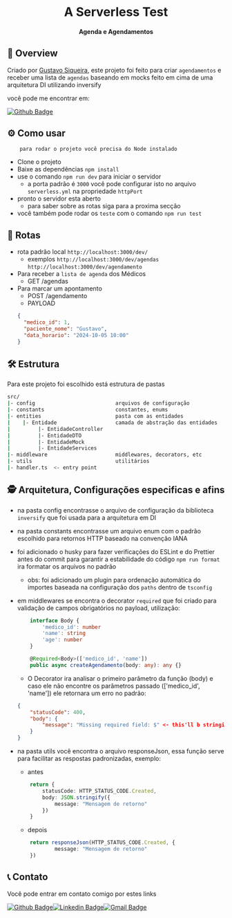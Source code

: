 <h1 align='center'>
  A Serverless Test
</h1>

<h4 align='center'>
  Agenda e Agendamentos
</h4>

## 🔎 Overview

Criado por [Gustavo Siqueira](#%EF%B8%8F-contributing), este projeto foi feito para criar `agendamentos` e receber uma lista de `agendas` baseando em mocks feito em cima de uma arquitetura DI utilizando inversify

você pode me encontrar em:

[![Github Badge](https://img.shields.io/badge/-Gustavo%20Siqueira-black?style=flat-square&logo=Github&logoColor=white&link=https://github.com/gustavosiqueira2/)](mailto:gustavo.fariassiqueira@gmail.com)

## ⚙️ Como usar

        para rodar o projeto você precisa do Node instalado

- Clone o projeto
- Baixe as dependências `npm install`
- use o comando `npm run dev` para iniciar o servidor
  - a porta padrão é `3000` você pode configurar isto no arquivo `serverless.yml` na propriedade `httpPort`
- pronto o servidor esta aberto
  - para saber sobre as rotas siga para a proxima secção
- você também pode rodar os `teste` com o comando `npm run test`

## 🛜 Rotas

- rota padrão local `http://localhost:3000/dev/`
  - exemplos
    `http://localhost:3000/dev/agendas`
    `http://localhost:3000/dev/agendamento`
- Para receber a `lista de agenda` dos Médicos
  - GET /agendas
- Para marcar um apontamento
  - POST /agendamento
  - PAYLOAD
  ```JSON
  {
    "medico_id": 1,
    "paciente_nome": "Gustavo",
    "data_horario": "2024-10-05 10:00"
  }
  ```

## 🛠️ Estrutura

Para este projeto foi escolhido está estrutura de pastas

```sh
src/
|- config                          arquivos de configuração
|- constants                       constantes, enums
|- entities                        pasta com as entidades
|    |- Entidade                   camada de abstração das entidades
|         |- EntidadeController
|         |- EntidadeDTO
|         |- EntidadeMock
|         |- EntidadeServices
|- middleware                      middlewares, decorators, etc
|- utils                           utilitários
|- handler.ts  <- entry point
```

## 🕵️ Arquitetura, Configurações especificas e afins

- na pasta config encontrasse o arquivo de configuração da biblioteca `inversify` que foi usada para a arquitetura em DI
- na pasta constants encontrasse um arquivo enum com o padrão escolhido para retornos HTTP baseado na convenção IANA
- foi adicionado o husky para fazer verificações do ESLint e do Prettier antes do commit para garantir a estabilidade do código `npm run format` ira formatar os arquivos no padrão
  - obs: foi adicionado um plugin para ordenação automática do importes baseada na configuração dos `paths` dentro de `tsconfig`
- em middlewares se encontra o decorator `required` que foi criado para validação de campos obrigatórios no payload, utilização:

  ```typescript
      interface Body {
          'medico_id': number
          'name': string
          'age': number
      }

      @Required<Body>(['medico_id', 'name'])
      public async createAgendamento(body: any): any {}
  ```

  - O Decorator ira analisar o primeiro parâmetro da função (body) e caso ele não encontre os parâmetros passado (['medico_id', 'name']) ele retornara um erro no padrão:

  ```JSON
  {
      "statusCode": 400,
      "body": {
          "message": "Missing required field: $" <- this'll b stringified
      }
  }
  ```

- na pasta utils você encontra o arquivo responseJson, essa função serve para facilitar as respostas padronizadas, exemplo:
  - antes
  ```typescript
      return {
          statusCode: HTTP_STATUS_CODE.Created,
          body: JSON.stringify({
              message: "Mensagem de retorno"
          })
      }
  ```
  - depois
  ```typescript
      return responseJson(HTTP_STATUS_CODE.Created, {
              message: "Mensagem de retorno"
      })
  ```

## 📞 Contato

Você pode entrar em contato comigo por estes links

[![Github Badge](https://img.shields.io/badge/-Gustavo%20Siqueira-black?style=flat-square&logo=Github&logoColor=white&link=https://github.com/gustavosiqueira2/)](mailto:gustavo.fariassiqueira@gmail.com)[![Linkedin Badge](https://img.shields.io/badge/-Gustavo%20Siqueira-blue?style=flat-square&logo=Linkedin&logoColor=white&link=https://www.linkedin.com/in/gustavofariasdesiqueira/)](https://www.linkedin.com/in/gustavofariasdesiqueira/)[![Gmail Badge](https://img.shields.io/badge/-gustavo.fariassiqueira@gmail.com-c14438?style=flat-square&logo=Gmail&logoColor=white&link=mailto:gustavo.fariassiqueira@gmail.com)](mailto:gustavo.fariassiqueira@gmail.com)
